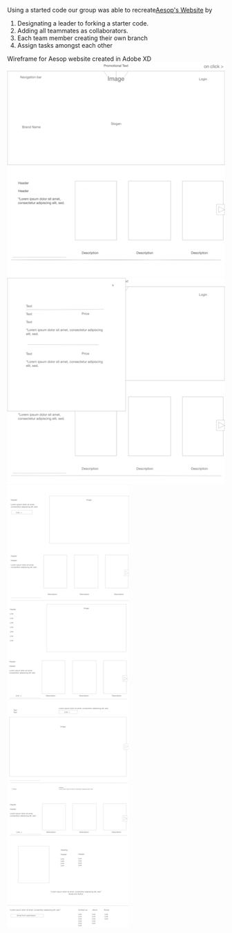 
Using a started code our group was able to recreate[Aesop's Website](https://www.aesop.com/us/) by 

1. Designating a leader to forking a starter code.
2. Adding all teammates as collaborators.
3. Each team member creating their own branch 
4. Assign tasks amongst each other

Wireframe for Aesop website created in Adobe XD 
![Wireframe](./Wireframe/Wireframe1.png)
![Wireframe](./Wireframe/Wireframe2.png)
![Wireframe](./Wireframe/Wireframe3.png)

